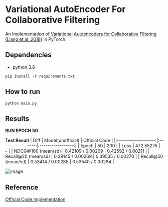 # Variational AutoEncoder For Collaborative Filtering

An Implementation of [Variational Autoencoders for Collaborative Filtering (Liang et al. 2018)](https://arxiv.org/abs/1802.05814) in PyTorch.


## Dependencies
* python 3.8
```{python}
pip install -r requirements.txt
```

## How to run
```{python}
python main.py
```

## Results
**RUN EPOCH 50**

**Test Result**
|         Diff        | Model(unofficial) |   Official Code   |
|:-------------------:|:-----------------:|:-----------------:|
|        Epoch        |         50        |        200        |
|         Loss        |     472.55275     |         -         |
|  NDCG@100 (mean/sd) | 0.42109 / 0.00209 | 0.42592 / 0.00211 |
| Recall@20 (mean/sd) | 0.39145 / 0.00269 | 0.39535 / 0.00270 |
| Recall@50 (mean/sd) | 0.53414 / 0.00285 | 0.53540 / 0.00284 |


![image](https://user-images.githubusercontent.com/47301926/116814490-2c334880-ab94-11eb-8be1-ed3c063c7033.png)


## Reference 
[Official Code Implementation](https://github.com/dawenl/vae_cf)
